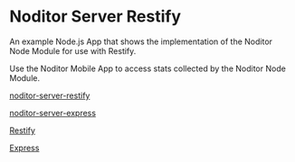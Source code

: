 # Noditor Server Restify

An example Node.js App that shows the implementation of the Noditor Node Module
for use with Restify.

Use the Noditor Mobile App to access stats collected by the Noditor Node Module.


   [noditor-server-restify](https://github.com/WyomingSoftware/noditor-server-restify)

   [noditor-server-express](https://github.com/WyomingSoftware/noditor-server-express)

   [Restify](http://www.restify.com/)

   [Express](http://www.expressjs.com/)
